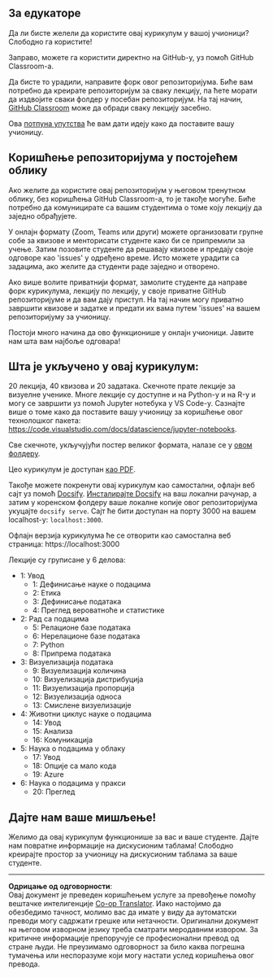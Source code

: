 <!--
CO_OP_TRANSLATOR_METADATA:
{
  "original_hash": "87f157ea00d36c1d12c14390d9852b50",
  "translation_date": "2025-08-30T17:35:19+00:00",
  "source_file": "for-teachers.md",
  "language_code": "sr"
}
-->
## За едукаторе

Да ли бисте желели да користите овај курикулум у вашој учионици? Слободно га користите!

Заправо, можете га користити директно на GitHub-у, уз помоћ GitHub Classroom-а.

Да бисте то урадили, направите форк овог репозиторијума. Биће вам потребно да креирате репозиторијум за сваку лекцију, па ћете морати да издвојите сваки фолдер у посебан репозиторијум. На тај начин, [GitHub Classroom](https://classroom.github.com/classrooms) може да обради сваку лекцију засебно.

Ова [потпуна упутства](https://github.blog/2020-03-18-set-up-your-digital-classroom-with-github-classroom/) ће вам дати идеју како да поставите вашу учионицу.

## Коришћење репозиторијума у постојећем облику

Ако желите да користите овај репозиторијум у његовом тренутном облику, без коришћења GitHub Classroom-а, то је такође могуће. Биће потребно да комуницирате са вашим студентима о томе коју лекцију да заједно обрађујете.

У онлајн формату (Zoom, Teams или други) можете организовати групне собе за квизове и менторисати студенте како би се припремили за учење. Затим позовите студенте да решавају квизове и предају своје одговоре као 'issues' у одређено време. Исто можете урадити са задацима, ако желите да студенти раде заједно и отворено.

Ако више волите приватнији формат, замолите студенте да направе форк курикулума, лекцију по лекцију, у своје приватне GitHub репозиторијуме и да вам дају приступ. На тај начин могу приватно завршити квизове и задатке и предати их вама путем 'issues' на вашем репозиторијуму за учионицу.

Постоји много начина да ово функционише у онлајн учионици. Јавите нам шта вам најбоље одговара!

## Шта је укључено у овај курикулум:

20 лекција, 40 квизова и 20 задатака. Скечноте прате лекције за визуелне ученике. Многе лекције су доступне и на Python-у и на R-у и могу се завршити уз помоћ Jupyter нотебука у VS Code-у. Сазнајте више о томе како да поставите вашу учионицу за коришћење овог технолошког пакета: https://code.visualstudio.com/docs/datascience/jupyter-notebooks.

Све скечноте, укључујући постер великог формата, налазе се у [овом фолдеру](../../sketchnotes).

Цео курикулум је доступан [као PDF](../../pdf/readme.pdf).

Такође можете покренути овај курикулум као самостални, офлајн веб сајт уз помоћ [Docsify](https://docsify.js.org/#/). [Инсталирајте Docsify](https://docsify.js.org/#/quickstart) на ваш локални рачунар, а затим у коренском фолдеру ваше локалне копије овог репозиторијума укуцајте `docsify serve`. Сајт ће бити доступан на порту 3000 на вашем localhost-у: `localhost:3000`.

Офлајн верзија курикулума ће се отворити као самостална веб страница: https://localhost:3000

Лекције су груписане у 6 делова:

- 1: Увод
    - 1: Дефинисање науке о подацима
    - 2: Етика
    - 3: Дефинисање података
    - 4: Преглед вероватноће и статистике
- 2: Рад са подацима
    - 5: Релационе базе података
    - 6: Нерелационе базе података
    - 7: Python
    - 8: Припрема података
- 3: Визуелизација података
    - 9: Визуелизација количина
    - 10: Визуелизација дистрибуција
    - 11: Визуелизација пропорција
    - 12: Визуелизација односа
    - 13: Смислене визуелизације
- 4: Животни циклус науке о подацима
    - 14: Увод
    - 15: Анализа
    - 16: Комуникација
- 5: Наука о подацима у облаку
    - 17: Увод
    - 18: Опције са мало кода
    - 19: Azure
- 6: Наука о подацима у пракси
    - 20: Преглед

## Дајте нам ваше мишљење!

Желимо да овај курикулум функционише за вас и ваше студенте. Дајте нам повратне информације на дискусионим таблама! Слободно креирајте простор за учионицу на дискусионим таблама за ваше студенте.

---

**Одрицање од одговорности**:  
Овај документ је преведен коришћењем услуге за превођење помоћу вештачке интелигенције [Co-op Translator](https://github.com/Azure/co-op-translator). Иако настојимо да обезбедимо тачност, молимо вас да имате у виду да аутоматски преводи могу садржати грешке или нетачности. Оригинални документ на његовом изворном језику треба сматрати меродавним извором. За критичне информације препоручује се професионални превод од стране људи. Не преузимамо одговорност за било каква погрешна тумачења или неспоразуме који могу настати услед коришћења овог превода.